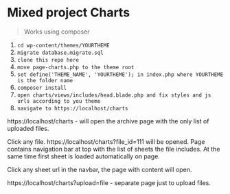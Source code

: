 # Mixed project Charts
> Works using composer

1. ```cd wp-content/themes/YOURTHEME```
2. ```migrate database.migrate.sql```
3. ```clone this repo here```
4. ```move page-charts.php to the theme root```
5. ```set define('THEME_NAME', 'YOURTHEME'); in index.php where YOURTHEME is the folder name```
6. ```composer install```
7. ```open charts/views/includes/head.blade.php and fix styles and js urls according to you theme```
8. ```navigate to https://localhost/charts```

https://localhost/charts - will open the archive page with the only list of uploaded files.

Click any file.
https://localhost/charts?file_id=111 will be opened. Page contains navigation bar at top with the list of
sheets the file includes. At the same time first sheet is loaded automatically on page.

Click any sheet url in the navbar, the page with content will open.

https://localhost/charts?upload=file - separate page just to upload files.

